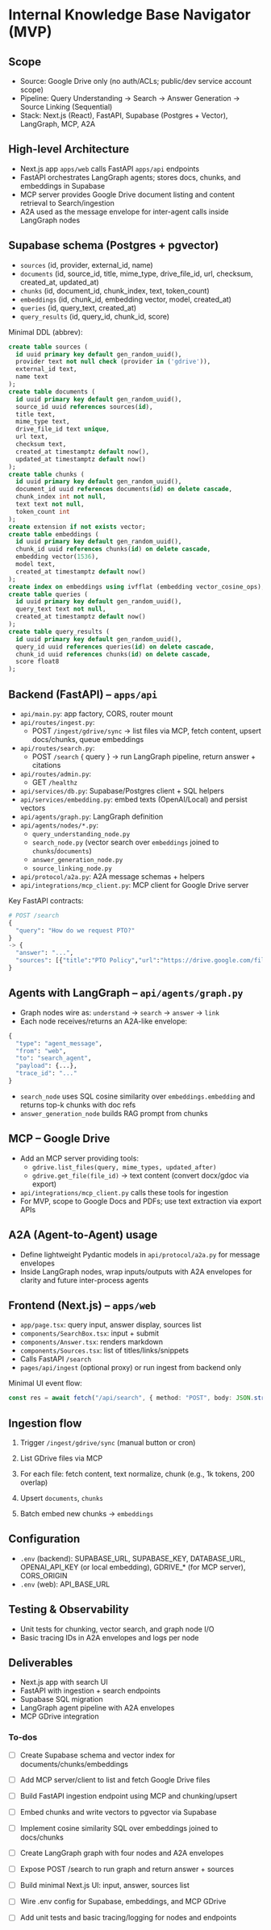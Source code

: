 <!-- 8615ffac-3809-47f5-98a6-79dfcba4284c 6397e658-7d55-4431-aed9-12aa84305000 -->
# Internal Knowledge Base Navigator (MVP)

## Scope

- Source: Google Drive only (no auth/ACLs; public/dev service account scope)
- Pipeline: Query Understanding → Search → Answer Generation → Source Linking (Sequential)
- Stack: Next.js (React), FastAPI, Supabase (Postgres + Vector), LangGraph, MCP, A2A

## High-level Architecture

- Next.js app `apps/web` calls FastAPI `apps/api` endpoints
- FastAPI orchestrates LangGraph agents; stores docs, chunks, and embeddings in Supabase
- MCP server provides Google Drive document listing and content retrieval to Search/ingestion
- A2A used as the message envelope for inter-agent calls inside LangGraph nodes

## Supabase schema (Postgres + pgvector)

- `sources` (id, provider, external_id, name)
- `documents` (id, source_id, title, mime_type, drive_file_id, url, checksum, created_at, updated_at)
- `chunks` (id, document_id, chunk_index, text, token_count)
- `embeddings` (id, chunk_id, embedding vector, model, created_at)
- `queries` (id, query_text, created_at)
- `query_results` (id, query_id, chunk_id, score)

Minimal DDL (abbrev):

```sql
create table sources (
  id uuid primary key default gen_random_uuid(),
  provider text not null check (provider in ('gdrive')),
  external_id text,
  name text
);
create table documents (
  id uuid primary key default gen_random_uuid(),
  source_id uuid references sources(id),
  title text,
  mime_type text,
  drive_file_id text unique,
  url text,
  checksum text,
  created_at timestamptz default now(),
  updated_at timestamptz default now()
);
create table chunks (
  id uuid primary key default gen_random_uuid(),
  document_id uuid references documents(id) on delete cascade,
  chunk_index int not null,
  text text not null,
  token_count int
);
create extension if not exists vector;
create table embeddings (
  id uuid primary key default gen_random_uuid(),
  chunk_id uuid references chunks(id) on delete cascade,
  embedding vector(1536),
  model text,
  created_at timestamptz default now()
);
create index on embeddings using ivfflat (embedding vector_cosine_ops);
create table queries (
  id uuid primary key default gen_random_uuid(),
  query_text text not null,
  created_at timestamptz default now()
);
create table query_results (
  id uuid primary key default gen_random_uuid(),
  query_id uuid references queries(id) on delete cascade,
  chunk_id uuid references chunks(id) on delete cascade,
  score float8
);
```

## Backend (FastAPI) – `apps/api`

- `api/main.py`: app factory, CORS, router mount
- `api/routes/ingest.py`:
  - POST `/ingest/gdrive/sync` → list files via MCP, fetch content, upsert docs/chunks, queue embeddings
- `api/routes/search.py`:
  - POST `/search` { query } → run LangGraph pipeline, return answer + citations
- `api/routes/admin.py`:
  - GET `/healthz`
- `api/services/db.py`: Supabase/Postgres client + SQL helpers
- `api/services/embedding.py`: embed texts (OpenAI/Local) and persist vectors
- `api/agents/graph.py`: LangGraph definition
- `api/agents/nodes/*.py`:
  - `query_understanding_node.py`
  - `search_node.py` (vector search over `embeddings` joined to `chunks`/`documents`)
  - `answer_generation_node.py`
  - `source_linking_node.py`
- `api/protocol/a2a.py`: A2A message schemas + helpers
- `api/integrations/mcp_client.py`: MCP client for Google Drive server

Key FastAPI contracts:

```python
# POST /search
{
  "query": "How do we request PTO?"
}
-> {
  "answer": "...",
  "sources": [{"title":"PTO Policy","url":"https://drive.google.com/file/...","snippet":"..."}]
}
```

## Agents with LangGraph – `api/agents/graph.py`

- Graph nodes wire as: `understand` → `search` → `answer` → `link`
- Each node receives/returns an A2A-like envelope:
```python
{
  "type": "agent_message",
  "from": "web",
  "to": "search_agent",
  "payload": {...},
  "trace_id": "..."
}
```

- `search_node` uses SQL cosine similarity over `embeddings.embedding` and returns top-k chunks with doc refs
- `answer_generation_node` builds RAG prompt from chunks

## MCP – Google Drive

- Add an MCP server providing tools:
  - `gdrive.list_files(query, mime_types, updated_after)`
  - `gdrive.get_file(file_id)` → text content (convert docx/gdoc via export)
- `api/integrations/mcp_client.py` calls these tools for ingestion
- For MVP, scope to Google Docs and PDFs; use text extraction via export APIs

## A2A (Agent-to-Agent) usage

- Define lightweight Pydantic models in `api/protocol/a2a.py` for message envelopes
- Inside LangGraph nodes, wrap inputs/outputs with A2A envelopes for clarity and future inter-process agents

## Frontend (Next.js) – `apps/web`

- `app/page.tsx`: query input, answer display, sources list
- `components/SearchBox.tsx`: input + submit
- `components/Answer.tsx`: renders markdown
- `components/Sources.tsx`: list of titles/links/snippets
- Calls FastAPI `/search`
- `pages/api/ingest` (optional proxy) or run ingest from backend only

Minimal UI event flow:

```ts
const res = await fetch("/api/search", { method: "POST", body: JSON.stringify({ query }) });
```

## Ingestion flow

1) Trigger `/ingest/gdrive/sync` (manual button or cron)

2) List GDrive files via MCP

3) For each file: fetch content, text normalize, chunk (e.g., 1k tokens, 200 overlap)

4) Upsert `documents`, `chunks`

5) Batch embed new chunks → `embeddings`

## Configuration

- `.env` (backend): SUPABASE_URL, SUPABASE_KEY, DATABASE_URL, OPENAI_API_KEY (or local embedding), GDRIVE_* (for MCP server), CORS_ORIGIN
- `.env` (web): API_BASE_URL

## Testing & Observability

- Unit tests for chunking, vector search, and graph node I/O
- Basic tracing IDs in A2A envelopes and logs per node

## Deliverables

- Next.js app with search UI
- FastAPI with ingestion + search endpoints
- Supabase SQL migration
- LangGraph agent pipeline with A2A envelopes
- MCP GDrive integration

### To-dos

- [ ] Create Supabase schema and vector index for documents/chunks/embeddings
- [ ] Add MCP server/client to list and fetch Google Drive files
- [ ] Build FastAPI ingestion endpoint using MCP and chunking/upsert
- [ ] Embed chunks and write vectors to pgvector via Supabase
- [ ] Implement cosine similarity SQL over embeddings joined to docs/chunks
- [ ] Create LangGraph graph with four nodes and A2A envelopes
- [ ] Expose POST /search to run graph and return answer + sources
- [ ] Build minimal Next.js UI: input, answer, sources list
- [ ] Wire .env config for Supabase, embeddings, and MCP GDrive
- [ ] Add unit tests and basic tracing/logging for nodes and endpoints


